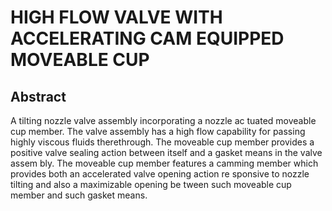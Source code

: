 # HIGH FLOW VALVE WITH ACCELERATING CAM EQUIPPED MOVEABLE CUP

## Abstract
A tilting nozzle valve assembly incorporating a nozzle ac tuated moveable cup member. The valve assembly has a high flow capability for passing highly viscous fluids therethrough. The moveable cup member provides a positive valve sealing action between itself and a gasket means in the valve assem bly. The moveable cup member features a camming member which provides both an accelerated valve opening action re sponsive to nozzle tilting and also a maximizable opening be tween such moveable cup member and such gasket means.